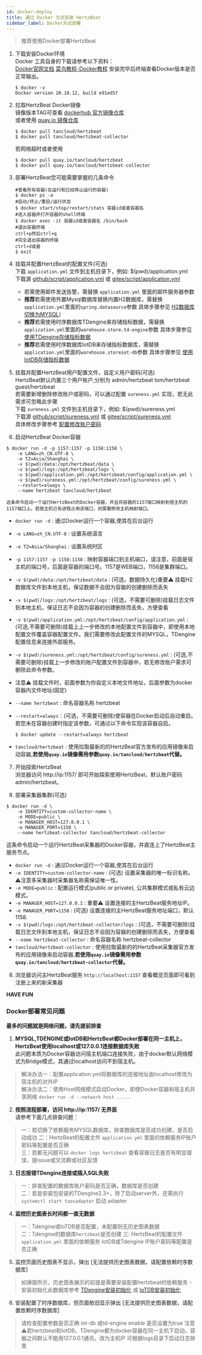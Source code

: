 ```yaml
---
id: docker-deploy  
title: 通过 Docker 方式安装 HertzBeat    
sidebar_label: Docker方式部署    
---
```


> 推荐使用Docker部署HertzBeat  

1. 下载安装Docker环境   
   Docker 工具自身的下载请参考以下资料：  
    [Docker官网文档](https://docs.docker.com/get-docker/)
   [菜鸟教程-Docker教程](https://www.runoob.com/docker/docker-tutorial.html)
   安装完毕后终端查看Docker版本是否正常输出。

   ```
   $ docker -v
   Docker version 20.10.12, build e91ed57
   ```

2. 拉取HertzBeat Docker镜像   
   镜像版本TAG可查看 [dockerhub 官方镜像仓库](https://hub.docker.com/r/tancloud/hertzbeat/tags)     
   或者使用 [quay.io 镜像仓库](https://quay.io/repository/tancloud/hertzbeat)

   ```shell
   $ docker pull tancloud/hertzbeat   
   $ docker pull tancloud/hertzbeat-collector   
   ```
   若网络超时或者使用
   ```shell
   $ docker pull quay.io/tancloud/hertzbeat
   $ docker pull quay.io/tancloud/hertzbeat-collector   
   ```

3. 部署HertzBeat您可能需要掌握的几条命令

   ```shell
   #查看所有容器(在运行和已经停止运行的容器)
   $ docker ps -a
   #启动/终止/重启/运行状态
   $ docker start/stop/restart/stats 容器id或者容器名
   #进入容器并打开容器的shell终端
   $ docker exec -it 容器id或者容器名 /bin/bash
   #退出容器终端
   ctrl+p然后ctrl+q
   #完全退出容器的终端 
   ctrl+d或者
   $ exit
   ```

4. 挂载并配置HertzBeat的配置文件(可选)      
   下载 `application.yml` 文件到主机目录下，例如: $(pwd)/application.yml    
   下载源 [github/script/application.yml](https://github.com/apache/hertzbeat/raw/master/script/application.yml) 或 [gitee/script/application.yml](https://gitee.com/hertzbeat/hertzbeat/raw/master/script/application.yml)   
   - 若需使用邮件发送告警，需替换 `application.yml` 里面的邮件服务器参数
   - **推荐**若需使用外置Mysql数据库替换内置H2数据库，需替换`application.yml`里面的`spring.datasource`参数 具体步骤参见 [H2数据库切换为MYSQL](mysql-change)）       
   - **推荐**若需使用时序数据库TDengine来存储指标数据，需替换`application.yml`里面的`warehouse.store.td-engine`参数 具体步骤参见 [使用TDengine存储指标数据](tdengine-init)   
   - **推荐**若需使用时序数据库IotDB来存储指标数据库，需替换`application.yml`里面的`warehouse.storeiot-db`参数 具体步骤参见 [使用IotDB存储指标数据](iotdb-init)    

5. 挂载并配置HertzBeat用户配置文件，自定义用户密码(可选)         
   HertzBeat默认内置三个用户账户,分别为 admin/hertzbeat tom/hertzbeat guest/hertzbeat      
   若需要新增删除修改账户或密码，可以通过配置 `sureness.yml` 实现，若无此需求可忽略此步骤    
   下载 `sureness.yml` 文件到主机目录下，例如: $(pwd)/sureness.yml    
   下载源 [github/script/sureness.yml](https://github.com/apache/hertzbeat/raw/master/script/sureness.yml) 或 [gitee/script/sureness.yml](https://gitee.com/hertzbeat/hertzbeat/raw/master/script/sureness.yml)   
   具体修改步骤参考 [配置修改账户密码](account-modify)   

6. 启动HertzBeat Docker容器    

```shell 
$ docker run -d -p 1157:1157 -p 1158:1158 \
    -e LANG=zh_CN.UTF-8 \
    -e TZ=Asia/Shanghai \
    -v $(pwd)/data:/opt/hertzbeat/data \
    -v $(pwd)/logs:/opt/hertzbeat/logs \
    -v $(pwd)/application.yml:/opt/hertzbeat/config/application.yml \
    -v $(pwd)/sureness.yml:/opt/hertzbeat/config/sureness.yml \
    --restart=always \
    --name hertzbeat tancloud/hertzbeat
```

 	这条命令启动一个运行HertzBeat的Docker容器，并且将容器的1157端口映射到宿主机的1157端口上。若宿主机已有进程占用该端口，则需要修改主机映射端口。  
   - `docker run -d` : 通过Docker运行一个容器,使其在后台运行
   - `-e LANG=zh_CN.UTF-8`  : 设置系统语言
   - `-e TZ=Asia/Shanghai` : 设置系统时区
   - `-p 1157:1157 -p 1158:1158`  : 映射容器端口到主机端口，请注意，前面是宿主机的端口号，后面是容器的端口号。1157是WEB端口，1158是集群端口。
   - `-v $(pwd)/data:/opt/hertzbeat/data` : (可选，数据持久化)重要⚠️ 挂载H2数据库文件到本地主机，保证数据不会因为容器的创建删除而丢失
   - `-v $(pwd)/logs:/opt/hertzbeat/logs` : (可选，不需要可删除)挂载日志文件到本地主机，保证日志不会因为容器的创建删除而丢失，方便查看
   - `-v $(pwd)/application.yml:/opt/hertzbeat/config/application.yml`  : (可选,不需要可删除)挂载上上一步修改的本地配置文件到容器中，即使用本地配置文件覆盖容器配置文件。我们需要修改此配置文件的MYSQL，TDengine配置信息来连接外部服务。
   - `-v $(pwd)/sureness.yml:/opt/hertzbeat/config/sureness.yml`  : (可选,不需要可删除)挂载上一步修改的账户配置文件到容器中，若无修改账户需求可删除此命令参数。  

   - 注意⚠️ 挂载文件时，前面参数为你自定义本地文件地址，后面参数为docker容器内文件地址(固定)  

   - `--name hertzbeat` : 命名容器名称 hertzbeat 

   - `--restart=always`：(可选，不需要可删除)使容器在Docker启动后自动重启。若您未在容器创建时指定该参数，可通过以下命令实现该容器自启。

     ```shell
     $ docker update --restart=always hertzbeat
     ```

   - `tancloud/hertzbeat` : 使用拉取最新的的HertzBeat官方发布的应用镜像来启动容器,**若使用`quay.io`镜像需用参数`quay.io/tancloud/hertzbeat`代替。**   

7. 开始探索HertzBeat  
   浏览器访问 http://ip:1157/ 即可开始探索使用HertzBeat，默认账户密码 admin/hertzbeat。  

8. 部署采集器集群(可选)

```shell 
$ docker run -d \
    -e IDENTITY=custom-collector-name \
    -e MODE=public \
    -e MANAGER_HOST=127.0.0.1 \
    -e MANAGER_PORT=1158 \
    --name hertzbeat-collector tancloud/hertzbeat-collector
```

   这条命令启动一个运行HertzBeat采集器的Docker容器，并直连上了HertzBeat主服务节点。 
   - `docker run -d` : 通过Docker运行一个容器,使其在后台运行
   - `-e IDENTITY=custom-collector-name`  : (可选) 设置采集器的唯一标识名称。⚠️注意多采集器时采集器名称需保证唯一性。  
   - `-e MODE=public` : 配置运行模式(public or private), 公共集群模式或私有云边模式。
   - `-e MANAGER_HOST=127.0.0.1` : 重要⚠️ 设置连接的主HertzBeat服务地址IP。
   - `-e MANAGER_PORT=1158` :  (可选) 设置连接的主HertzBeat服务地址端口，默认 1158.
   - `-v $(pwd)/logs:/opt/hertzbeat-collector/logs` : (可选，不需要可删除)挂载日志文件到本地主机，保证日志不会因为容器的创建删除而丢失，方便查看
   - `--name hertzbeat-collector` : 命名容器名称 hertzbeat-collector
   - `tancloud/hertzbeat-collector` : 使用拉取最新的的HertzBeat采集器官方发布的应用镜像来启动容器,**若使用`quay.io`镜像需用参数`quay.io/tancloud/hertzbeat-collector`代替。**   

8. 浏览器访问主HertzBeat服务 `http://localhost:1157` 查看概览页面即可看到注册上来的新采集器  

**HAVE FUN**   

### Docker部署常见问题   

**最多的问题就是网络问题，请先提前排查**

1. **MYSQL,TDENGINE或IotDB和HertzBeat都Docker部署在同一主机上，HertzBeat使用localhost或127.0.0.1连接数据库失败**     
此问题本质为Docker容器访问宿主机端口连接失败，由于docker默认网络模式为Bridge模式，其通过localhost访问不到宿主机。
> 解决办法一：配置application.yml将数据库的连接地址由localhost修改为宿主机的对外IP     
> 解决办法二：使用Host网络模式启动Docker，即使Docker容器和宿主机共享网络 `docker run -d --network host .....`   

2. **按照流程部署，访问 http://ip:1157/ 无界面**   
请参考下面几点排查问题：  
> 一：若切换了依赖服务MYSQL数据库，排查数据库是否成功创建，是否启动成功
> 二：HertzBeat的配置文件 `application.yml` 里面的依赖服务IP账户密码等配置是否正确  
> 三：若都无问题可以 `docker logs hertzbeat` 查看容器日志是否有明显错误，提issue或交流群或社区反馈

3. **日志报错TDengine连接或插入SQL失败**  
> 一：排查配置的数据库账户密码是否正确，数据库是否创建   
> 二：若是安装包安装的TDengine2.3+，除了启动server外，还需执行 `systemctl start taosadapter` 启动 adapter    

4. **监控历史图表长时间都一直无数据**  
> 一：Tdengine或IoTDB是否配置，未配置则无历史图表数据  
> 二：Tdengine的数据库`hertzbeat`是否创建
> 三: HertzBeat的配置文件 `application.yml` 里面的依赖服务 IotDB或Tdengine IP账户密码等配置是否正确  

5. 监控页面历史图表不显示，弹出 [无法提供历史图表数据，请配置依赖时序数据库]
> 如弹窗所示，历史图表展示的前提是需要安装配置hertzbeat的依赖服务 -
> 安装初始化此数据库参考 [TDengine安装初始化](tdengine-init) 或 [IoTDB安装初始化](iotdb-init)  

6. 安装配置了时序数据库，但页面依旧显示弹出 [无法提供历史图表数据，请配置依赖时序数据库]
> 请检查配置参数是否正确
> iot-db 或td-engine enable 是否设置为true
> 注意⚠️若hertzbeat和IotDB，TDengine都为docker容器在同一主机下启动，容器之间默认不能用127.0.0.1通讯，改为主机IP
> 可根据logs目录下启动日志排查


